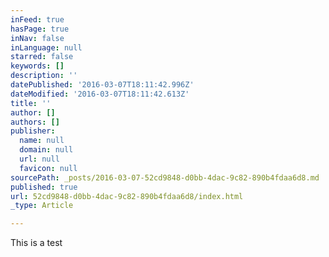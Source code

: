 ```yaml
---
inFeed: true
hasPage: true
inNav: false
inLanguage: null
starred: false
keywords: []
description: ''
datePublished: '2016-03-07T18:11:42.996Z'
dateModified: '2016-03-07T18:11:42.613Z'
title: ''
author: []
authors: []
publisher:
  name: null
  domain: null
  url: null
  favicon: null
sourcePath: _posts/2016-03-07-52cd9848-d0bb-4dac-9c82-890b4fdaa6d8.md
published: true
url: 52cd9848-d0bb-4dac-9c82-890b4fdaa6d8/index.html
_type: Article

---
```

This is a test